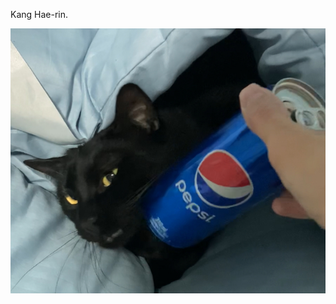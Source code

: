 <!-- en :: Kang Hae-rin :: 2025-07-26 23:44:47 -->

Kang Hae-rin.

![My black female cat with a Pepsi can](/static/kang_hae-rin.jpg)
